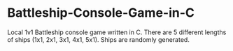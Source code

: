 # Battleship-Console-Game-in-C
Local 1v1 Battleship console game written in C. 
There are 5 different lengths of ships (1x1, 2x1, 3x1, 4x1, 5x1).
Ships are randomly generated.
